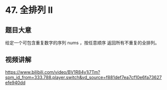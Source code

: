 # 47. 全排列 II

## 题目大意
给定一个可包含重复数字的序列 nums ，按任意顺序 返回所有不重复的全排列。

## 视频讲解
https://www.bilibili.com/video/BV1R84y1i7Tm?spm_id_from=333.788.player.switch&vd_source=f881def7ea7cf10e6fa73627efe940dd
